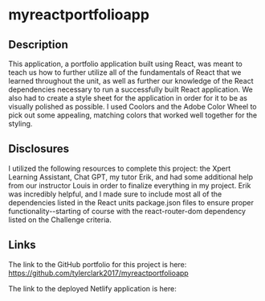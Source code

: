 # myreactportfolioapp

## Description
This application, a portfolio application built using React, was meant to teach us how to further utilize all of the fundamentals of React that we learned throughout the unit, as well as further our knowledge of the React dependencies necessary to run a successfully built React application. We also had to create a style sheet for the application in order for it to be as visually polished as possible. I used Coolors and the Adobe Color Wheel to pick out some appealing, matching colors that worked well together for the styling. 

## Disclosures
I utilized the following resources to complete this project: the Xpert Learning Assistant, Chat GPT, my tutor Erik, and had some additional help from our instructor Louis in order to finalize everything in my project. Erik was incredibly helpful, and I made sure to include most all of the dependencies listed in the React units package.json files to ensure proper functionality--starting of course with the react-router-dom dependency listed on the Challenge criteria. 

## Links
The link to the GitHub portfolio for this project is here: https://github.com/tylerclark2017/myreactportfolioapp

The link to the deployed Netlify application is here: 